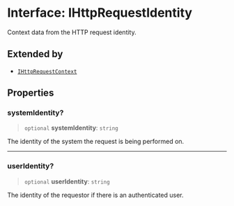 # Interface: IHttpRequestIdentity

Context data from the HTTP request identity.

## Extended by

- [`IHttpRequestContext`](IHttpRequestContext.md)

## Properties

### systemIdentity?

> `optional` **systemIdentity**: `string`

The identity of the system the request is being performed on.

***

### userIdentity?

> `optional` **userIdentity**: `string`

The identity of the requestor if there is an authenticated user.
